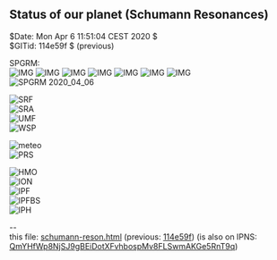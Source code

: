 <!DOCTYPE html><meta charset="utf8"/>

## Status of our planet (Schumann Resonances)

$Date: Mon Apr  6 11:51:04 CEST 2020 $<br>
$GITid: 114e59f $ (previous)<br>

SPGRM:<br>
![IMG](https://nocc.heartmath.org/spectrogram/gci003/SPGRM_2020_03_29_ch2.jpg)
![IMG](https://nocc.heartmath.org/spectrogram/gci003/SPGRM_2020_03_30_ch2.jpg)
![IMG](https://nocc.heartmath.org/spectrogram/gci003/SPGRM_2020_03_31_ch2.jpg)
![IMG](https://nocc.heartmath.org/spectrogram/gci003/SPGRM_2020_04_01_ch2.jpg)
![IMG](https://nocc.heartmath.org/spectrogram/gci003/SPGRM_2020_04_02_ch2.jpg)
![IMG](https://nocc.heartmath.org/spectrogram/gci003/SPGRM_2020_04_03_ch2.jpg)
![IMG](https://nocc.heartmath.org/spectrogram/gci003/SPGRM_2020_04_04_ch2.jpg)<br>
![SPGRM 2020_04_06](https://nocc.heartmath.org/spectrogram/gci003/SPGRM_2020_04_06_ch2.jpg)<br>

![SRF](http://sosrff.tsu.ru/new/srf.jpg)<br>
![SRA](http://sosrff.tsu.ru/new/sra.jpg)<br>
![UMF](http://sosrff.tsu.ru/new/umf.jpg)<br>
![WSP](http://sosrff.tsu.ru/new/wsp.jpg)<br>

![meteo](http://sosrff.tsu.ru/new/meteo_en.jpg)<br>
![PRS](http://sosrff.tsu.ru/new/prs.jpg)<br>

![HMO](http://sosrff.tsu.ru/new/hmo.jpg)<br>
![ION](http://sosrff.tsu.ru/new/ion.jpg)<br>
![IPF](http://sosrff.tsu.ru/new/ipf.jpg)<br>
![IPFBS](http://sosrff.tsu.ru/new/ipfbs.jpg)<br>
![IPH](http://sosrff.tsu.ru/new/iph.jpg)<br>

--&nbsp;<br>
this file: [schumann-reson.html](schumann-reson.html) (previous: [114e59f](https://github.com/Advancement-of-Civilization-Effort/NOCC/blob/114e59f/schumann-reson.html))
(is also on IPNS: [QmYHfWp8NjSJ9gBEiDotXFvhbospMv8FLSwmAKGe5RnT9q](https://gateway.ipfs.io/ipns/QmQE42Qy1VD9AE6eYc2skE5xujsgJ3edbG2AiC1Y3eFDHv))


